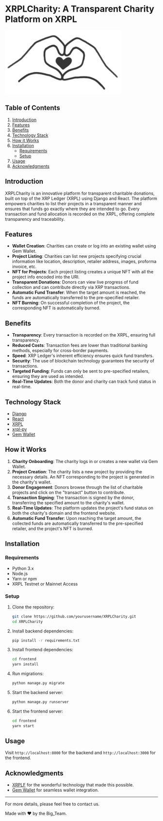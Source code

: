 # XRPLCharity: A Transparent Charity Platform on XRPL

![XRPLCharity Logo](logo.png)

## Table of Contents

1. [Introduction](#introduction)
2. [Features](#features)
3. [Benefits](#benefits)
4. [Technology Stack](#technology-stack)
5. [How it Works](#how-it-works)
6. [Installation](#installation)
    - [Requirements](#requirements)
    - [Setup](#setup)
7. [Usage](#usage)
8. [Acknowledgments](#acknowledgments)

## Introduction

XRPLCharity is an innovative platform for transparent charitable donations, built on top of the XRP Ledger (XRPL) using Django and React. The platform empowers charities to list their projects in a transparent manner and ensures that funds go exactly where they are intended to go. Every transaction and fund allocation is recorded on the XRPL, offering complete transparency and traceability.

## Features

- **Wallet Creation**: Charities can create or log into an existing wallet using Gem Wallet.
- **Project Listing**: Charities can list new projects specifying crucial information like location, description, retailer address, images, proforma invoice, etc.
- **NFT for Projects**: Each project listing creates a unique NFT with all the project info encoded into the URI.
- **Transparent Donations**: Donors can view live progress of fund collection and can contribute directly via XRP transactions.
- **Automatic Fund Transfer**: When the target amount is reached, the funds are automatically transferred to the pre-specified retailer.
- **NFT Burning**: On successful completion of the project, the corresponding NFT is automatically burned.

## Benefits

- **Transparency**: Every transaction is recorded on the XRPL, ensuring full transparency.
- **Reduced Costs**: Transaction fees are lower than traditional banking methods, especially for cross-border payments.
- **Speed**: XRP Ledger's inherent efficiency ensures quick fund transfers.
- **Security**: The use of blockchain technology guarantees the security of transactions.
- **Targeted Funding**: Funds can only be sent to pre-specified retailers, ensuring they are used as intended.
- **Real-Time Updates**: Both the donor and charity can track fund status in real-time.

## Technology Stack

- [Django](https://www.djangoproject.com/)
- [React](https://reactjs.org/)
- [XRPL](https://xrpl.org/)
- [xrpl-py](https://github.com/XRPLF/xrpl-py)
- [Gem Wallet](https://www.gem.co/)

## How it Works

1. **Charity Onboarding**: The charity logs in or creates a new wallet via Gem Wallet.
2. **Project Creation**: The charity lists a new project by providing the necessary details. An NFT corresponding to the project is generated in the charity's wallet.
3. **Donor Engagement**: Donors browse through the list of charitable projects and click on the "transact" button to contribute.
4. **Transaction Signing**: The transaction is signed by the donor, transferring the specified amount to the charity's wallet.
5. **Real-Time Updates**: The platform updates the project's fund status on both the charity's domain and the frontend website.
6. **Automatic Fund Transfer**: Upon reaching the target amount, the collected funds are automatically transferred to the pre-specified retailer, and the project's NFT is burned.

## Installation

### Requirements

- Python 3.x
- Node.js
- Yarn or npm
- XRPL Testnet or Mainnet Access

### Setup

1. Clone the repository:

    ```bash
    git clone https://github.com/yourusername/XRPLCharity.git
    cd XRPLCharity
    ```

2. Install backend dependencies:

    ```bash
    pip install -r requirements.txt
    ```

3. Install frontend dependencies:

    ```bash
    cd frontend
    yarn install
    ```

4. Run migrations:

    ```bash
    python manage.py migrate
    ```

5. Start the backend server:

    ```bash
    python manage.py runserver
    ```

6. Start the frontend server:

    ```bash
    cd frontend
    yarn start
    ```

## Usage

Visit `http://localhost:8000` for the backend and `http://localhost:3000` for the frontend.

## Acknowledgments

- [XRPLF](https://xrpl.org/) for the wonderful technology that made this possible.
- [Gem Wallet](https://www.gem.co/) for seamless wallet integration.

---

For more details, please feel free to contact us.

Made with ❤️ by the Big_Team.
